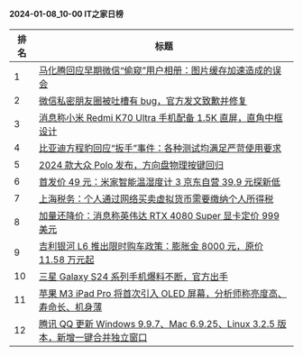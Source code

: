 #### 2024-01-08_10-00  IT之家日榜

| 排名 | 标题|
| --- | ---|
| 1 | [马化腾回应早期微信“偷窥”用户相册：图片缓存加速造成的误会](https://www.ithome.com/0/743/821.htm) |
| 2 | [微信私密朋友圈被吐槽有 bug，官方发文致歉并修复](https://www.ithome.com/0/743/790.htm) |
| 3 | [消息称小米 Redmi K70 Ultra 手机配备 1.5K 直屏，直角中框设计](https://www.ithome.com/0/743/829.htm) |
| 4 | [比亚迪方程豹回应“扳手”事件：各种测试均满足严苛使用要求](https://www.ithome.com/0/743/824.htm) |
| 5 | [2024 款大众 Polo 发布，方向盘物理按键回归](https://www.ithome.com/0/743/843.htm) |
| 6 | [首发价 49 元：米家智能温湿度计 3 京东自营 39.9 元探新低](https://www.ithome.com/0/743/800.htm) |
| 7 | [上海税务：个人通过网络买卖虚拟货币需要缴纳个人所得税](https://www.ithome.com/0/743/839.htm) |
| 8 | [加量还降价：消息称英伟达 RTX 4080 Super 显卡定价 999 美元](https://www.ithome.com/0/743/796.htm) |
| 9 | [吉利银河 L6 推出限时购车政策：膨胀金 8000 元，原价 11.58 万元起](https://www.ithome.com/0/743/786.htm) |
| 10 | [三星 Galaxy S24 系列手机爆料不断，官方出手](https://www.ithome.com/0/743/804.htm) |
| 11 | [苹果 M3 iPad Pro 将首次引入 OLED 屏幕，分析师称亮度高、寿命长、机身薄](https://www.ithome.com/0/743/837.htm) |
| 12 | [腾讯 QQ 更新 Windows 9.9.7、Mac 6.9.25、Linux 3.2.5 版本，新增一键合并独立窗口](https://www.ithome.com/0/743/780.htm) |
